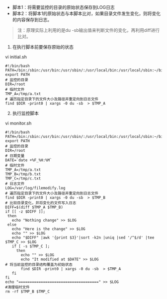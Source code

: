 - 脚本1：将需要监控的目录的原始状态保存到LOG日志
- 脚本2：将脚本1的原始状态与本脚本比对，如果目录文件发生变化，则将变化的内容保存到日志。
> 注：原理实际上利用的是du -sb输出值来判断文件的变化，再利用diff进行比对。
1. 在执行脚本前要保存原始的状态

vi initial.sh
```
#!/bin/bash
PATH=/bin:/sbin:/usr/bin:/usr/sbin/:/usr/local/bin:/usr/local/sbin:~/bin
export PATH
# 监控的目录
DIR=/root
# 临时文件
TMP_A=/tmp/a.txt
# 遍历指定目录下的文件大小及路径并重定向到日志文件
find $DIR -print0 | xargs -0 du -sb  > $TMP_A
```
2. 执行监控脚本

vi monitor.sh
```
#!/bin/bash
PATH=/bin:/sbin:/usr/bin:/usr/sbin/:/usr/local/bin:/usr/local/sbin:~/bin
export PATH
# 监控的目录
DIR=/root
# 日期变量
DATE=`date +%F_%H:%M`
# 临时文件
TMP_A=/tmp/a.txt
TMP_B=/tmp/b.txt
TMP_C=/tmp/c.txt
# 日志文件
LOG=/var/log/filemodify.log
# 遍历指定目录下的文件大小及路径并重定向到日志文件
find $DIR -print0 | xargs -0 du -sb  > $TMP_B
# 比较目录变化，并将变化的文件写入日志
DIFF=$(diff $TMP_A $TMP_B)
if [[ -z $DIFF ]];
 then
   echo "Nothing change" >> $LOG
 else
   echo "Here is the change" >> $LOG
   echo "" >> $LOG
   echo "$DIFF" |awk '{print $3}'|sort -k2n |uniq |sed '/^$/d' |tee $TMP_C >> $LOG
   if [ -s $TMP_C ];
     then
       echo "" >> $LOG
       echo "It modified at $DATE" >> $LOG
# 将当前监控的目录结构覆盖为初始状态
       find $DIR -print0 | xargs -0 du -sb  > $TMP_A
   fi
fi
echo "====================================" >> $LOG
#清理临时文件
rm -rf $TMP_B $TMP_C
```

